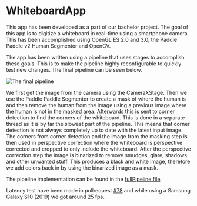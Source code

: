 # WhiteboardApp


This app has been developed as a part of our bachelor project.
The goal of this app is to digitize a whiteboard in real-time using a smartphone camera.
This has been accomplished using OpenGL ES 2.0 and 3.0, the Paddle Paddle v2 Human Segmentor and OpenCV.

The app has been written using a pipeline that uses stages to accomplish these goals.
This is to make the pipeline highly reconfigurable to quickly test new changes.
The final pipeline can be seen below.

![The final pipeline](https://github.com/cs-23-sw-6-21/WhiteboardApp/blob/main/images/image.jpg?raw=true)

We first get the image from the camera using the CameraXStage.
Then we use the Paddle Paddle Segmentor to create a mask of where the human is and then remove the human from the image using a previous image where the human is not in the masked area.
Afterwards this is sent to corner detection to find the corners of the whiteboard.
This is done in a separate thread as it is by far the slowest part of the pipeline.
This means that corner detection is not always completely up to date with the latest input image.
The corners from corner detection and the image from the masking step is then used in perspective correction where the whiteboard is perspective corrected and cropped to only include the whiteboard.
After the perspective correction step the image is binarized to remove smudges, glare, shadows and other unwanted stuff.
This produces a black and white image, therefore we add colors back in by using the binarized image as a mask.

The pipeline implementation can be found in the [fullPipeline file](https://github.com/cs-23-sw-6-21/WhiteboardApp/blob/main/app/src/main/java/dk/scuffed/whiteboardapp/pipeline/stage_combinations/FullPipeline.kt). 


Latency test have been made in pullrequest [#78](https://github.com/cs-23-sw-6-21/WhiteboardApp/pull/78) and while using a Samsung Galaxy S10 (2019) we got around 25 fps. 
